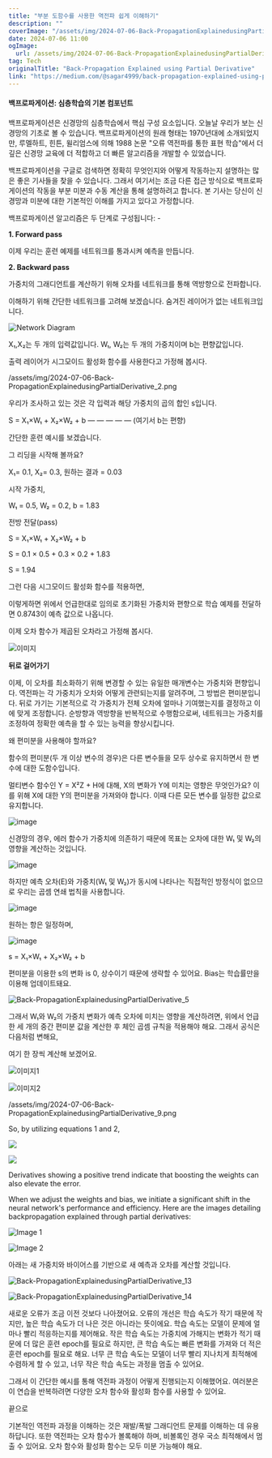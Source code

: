 ```yaml
---
title: "부분 도함수를 사용한 역전파 쉽게 이해하기"
description: ""
coverImage: "/assets/img/2024-07-06-Back-PropagationExplainedusingPartialDerivative_0.png"
date: 2024-07-06 11:00
ogImage: 
  url: /assets/img/2024-07-06-Back-PropagationExplainedusingPartialDerivative_0.png
tag: Tech
originalTitle: "Back-Propagation Explained using Partial Derivative"
link: "https://medium.com/@sagar4999/back-propagation-explained-using-partial-derivative-25279e52931c"
---
```



#### 백프로파게이션: 심층학습의 기본 컴포넌트

백프로파게이션은 신경망의 심층학습에서 핵심 구성 요소입니다. 오늘날 우리가 보는 신경망의 기초로 볼 수 있습니다. 백프로파게이션의 원래 형태는 1970년대에 소개되었지만, 루멜하트, 힌튼, 윌리엄스에 의해 1988 논문 "오류 역전파를 통한 표현 학습"에서 더 깊은 신경망 교육에 더 적합하고 더 빠른 알고리즘을 개발할 수 있었습니다.

백프로파게이션을 구글로 검색하면 정확히 무엇인지와 어떻게 작동하는지 설명하는 많은 좋은 기사들을 찾을 수 있습니다. 그래서 여기서는 조금 다른 접근 방식으로 백프로파게이션의 작동을 부분 미분과 수동 계산을 통해 설명하려고 합니다. 본 기사는 당신이 신경망과 미분에 대한 기본적인 이해를 가지고 있다고 가정합니다.

백프로파게이션 알고리즘은 두 단계로 구성됩니다: -

<div class="content-ad"></div>

**1. Forward pass**

이제 우리는 훈련 예제를 네트워크를 통과시켜 예측을 만듭니다.

**2. Backward pass**

가중치의 그래디언트를 계산하기 위해 오차를 네트워크를 통해 역방향으로 전파합니다.

<div class="content-ad"></div>

이해하기 위해 간단한 네트워크를 고려해 보겠습니다. 숨겨진 레이어가 없는 네트워크입니다.

![Network Diagram](/assets/img/2024-07-06-Back-PropagationExplainedusingPartialDerivative_1.png)

X₁,X₂는 두 개의 입력값입니다. W₁, W₂는 두 개의 가중치이며 b는 편향값입니다.

출력 레이어가 시그모이드 활성화 함수를 사용한다고 가정해 봅시다.

<div class="content-ad"></div>

/assets/img/2024-07-06-Back-PropagationExplainedusingPartialDerivative_2.png

우리가 조사하고 있는 것은 각 입력과 해당 가중치의 곱의 합인 s입니다.

S = X₁×W₁ + X₂×W₂ + b — — — — — (여기서 b는 편향)

간단한 훈련 예시를 보겠습니다.

<div class="content-ad"></div>

그 리딩을 시작해 볼까요?

X₁= 0.1, X₂= 0.3, 원하는 결과 = 0.03

시작 가중치,

W₁ = 0.5, W₂ = 0.2, b = 1.83

전방 전달(pass)

<div class="content-ad"></div>

S = X₁×W₁ + X₂×W₂ + b

S = 0.1 × 0.5 + 0.3 × 0.2 + 1.83

S = 1.94

그런 다음 시그모이드 활성화 함수를 적용하면,

<div class="content-ad"></div>

이렇게하면 위에서 언급한대로 임의로 초기화된 가중치와 편향으로 학습 예제를 전달하면 0.8743이 예측 값으로 나옵니다.

이제 오차 함수가 제곱된 오차라고 가정해 봅시다.

![이미지](/assets/img/2024-07-06-Back-PropagationExplainedusingPartialDerivative_4.png)

<div class="content-ad"></div>

**뒤로 걸어가기**

이제, 이 오차를 최소화하기 위해 변경할 수 있는 유일한 매개변수는 가중치와 편향입니다. 역전파는 각 가중치가 오차와 어떻게 관련되는지를 알려주며, 그 방법은 편미분입니다. 뒤로 가기는 기본적으로 각 가중치가 전체 오차에 얼마나 기여했는지를 결정하고 이에 맞게 조정합니다. 순방향과 역방향을 반복적으로 수행함으로써, 네트워크는 가중치를 조정하여 정확한 예측을 할 수 있는 능력을 향상시킵니다.

왜 편미분을 사용해야 할까요?

함수의 편미분(두 개 이상 변수의 경우)은 다른 변수들을 모두 상수로 유지하면서 한 변수에 대한 도함수입니다.

<div class="content-ad"></div>

멀티변수 함수인 Y = X²Z + H에 대해, X의 변화가 Y에 미치는 영향은 무엇인가요? 이를 위해 X에 대한 Y의 편미분을 가져와야 합니다. 이때 다른 모든 변수를 일정한 값으로 유지합니다.

![image](https://miro.medium.com/v2/resize:fit:632/1*Tvp0RVn_nupnJrMqCceJ6w.gif)

신경망의 경우, 에러 함수가 가중치에 의존하기 때문에 목표는 오차에 대한 W₁ 및 W₂의 영향을 계산하는 것입니다.

![image](https://miro.medium.com/v2/resize:fit:206/1*dh9ycx6HdraOA4G8VKFE2A.gif)

<div class="content-ad"></div>

하지만 예측 오차(E)와 가중치(W₁ 및 W₂)가 동시에 나타나는 직접적인 방정식이 없으므로 우리는 곱셈 연쇄 법칙을 사용합니다.

![image](https://miro.medium.com/v2/resize:fit:538/1*JAPK7MCIgiS13aVdlHDpSg.gif)

원하는 항은 일정하며,

![image](https://miro.medium.com/v2/resize:fit:348/1*YFZnx28fBV2Yrfg3rvh5Qg.gif)

<div class="content-ad"></div>

s = X₁×W₁ + X₂×W₂ + b

편미분을 이용한 s의 변화 is 0, 상수이기 때문에 생략할 수 있어요. Bias는 학습률만을 이용해 업데이트돼요.

![Back-PropagationExplainedusingPartialDerivative_5](/assets/img/2024-07-06-Back-PropagationExplainedusingPartialDerivative_5.png)

그래서 W₁와 W₂의 가중치 변화가 예측 오차에 미치는 영향을 계산하려면, 위에서 언급한 세 개의 중간 편미분 값을 계산한 후 체인 곱셈 규칙을 적용해야 해요. 그래서 공식은 다음처럼 변해요,

<div class="content-ad"></div>

여기 한 장씩 계산해 보겠어요.

![이미지1](/assets/img/2024-07-06-Back-PropagationExplainedusingPartialDerivative_7.png)

![이미지2](/assets/img/2024-07-06-Back-PropagationExplainedusingPartialDerivative_8.png)

<div class="content-ad"></div>

/assets/img/2024-07-06-Back-PropagationExplainedusingPartialDerivative_9.png

So, by utilizing equations 1 and 2,

![](https://miro.medium.com/v2/resize:fit:620/1*UeDiMFyppD0TqPOefk1Q1Q.gif)

![](https://miro.medium.com/v2/resize:fit:620/1*b-En22be-NcgPQL7rZZ8rQ.gif)

<div class="content-ad"></div>

Derivatives showing a positive trend indicate that boosting the weights can also elevate the error.

When we adjust the weights and bias, we initiate a significant shift in the neural network's performance and efficiency. Here are the images detailing backpropagation explained through partial derivatives:

![Image 1](/assets/img/2024-07-06-Back-PropagationExplainedusingPartialDerivative_10.png)

![Image 2](/assets/img/2024-07-06-Back-PropagationExplainedusingPartialDerivative_11.png)

<div class="content-ad"></div>

아래는 새 가중치와 바이어스를 기반으로 새 예측과 오차를 계산할 것입니다.

![Back-PropagationExplainedusingPartialDerivative_13](/assets/img/2024-07-06-Back-PropagationExplainedusingPartialDerivative_13.png)

![Back-PropagationExplainedusingPartialDerivative_14](/assets/img/2024-07-06-Back-PropagationExplainedusingPartialDerivative_14.png)

<div class="content-ad"></div>

새로운 오류가 조금 이전 것보다 나아졌어요. 오류의 개선은 학습 속도가 작기 때문에 작지만, 높은 학습 속도가 더 나은 것은 아니라는 뜻이에요. 학습 속도는 모델이 문제에 얼마나 빨리 적응하는지를 제어해요. 작은 학습 속도는 가중치에 가해지는 변화가 적기 때문에 더 많은 훈련 epoch를 필요로 하지만, 큰 학습 속도는 빠른 변화를 가져와 더 적은 훈련 epoch를 필요로 해요. 너무 큰 학습 속도는 모델이 너무 빨리 지나치게 최적해에 수렴하게 할 수 있고, 너무 작은 학습 속도는 과정을 멈출 수 있어요.

그래서 이 간단한 예시를 통해 역전파 과정이 어떻게 진행되는지 이해했어요. 여러분은 이 연습을 반복하려면 다양한 오차 함수와 활성화 함수를 사용할 수 있어요.

끝으로

기본적인 역전파 과정을 이해하는 것은 재발/폭발 그래디언트 문제를 이해하는 데 유용하답니다. 또한 역전파는 오차 함수가 볼록해야 하며, 비볼록인 경우 국소 최적해에서 멈출 수 있어요. 오차 함수와 활성화 함수는 모두 미분 가능해야 해요.